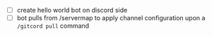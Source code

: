 - [ ] create hello world bot on discord side
- [ ] bot pulls from /servermap to apply channel configuration upon a `/gitcord pull` command
